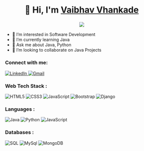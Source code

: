 <h1 align="center">👋 Hi, I'm <a href="https://www.linkedin.com/in/vaibhav-vhankade/" target="_blank"> Vaibhav Vhankade </a></h1>
<h3 align="center"> <img src="https://readme-typing-svg.herokuapp.com?color=0357F7&lines=Java+Developer+%3A)" /> </h3>

- 👀 I’m interested in Software Development
- 🌱 I’m currently learning Java
- 💬 Ask me about Java, Python
- 👯 I’m looking to collaborate on Java Projects

<!---
VaibhavVhankade05/VaibhavVhankade05 is a ✨ special ✨ repository because its `README.md` (this file) appears on your GitHub profile.
You can click the Preview link to take a look at your changes.
--->
<h3 align="left" dir="auto">Connect with me:</h3>

<div align="left" dir="auto">
  <a href="https://www.linkedin.com/in/vaibhav-vhankade/" target="_blank" rel="noopener noreferrer">
    <img src="https://img.shields.io/badge/linkedin-%230077B5.svg?style=for-the-badge&logo=linkedin&logoColor=white" alt="LinkedIn" style="max-width: 100%;">
</a>
  
  <a href="mailto:example@gmail.com" target="_blank" rel="noopener noreferrer">
    <img src="https://img.shields.io/badge/Gmail-D14836?style=for-the-badge&logo=gmail&logoColor=white" alt="Gmail" style="max-width: 100%;">
</a>

</div>


<h3 align="left" dir="auto">Web Tech Stack :</h3>

<div align="left" dir="auto">
<img alt="HTML5" src="https://img.shields.io/badge/HTML5-%23E34F26?style=for-the-badge&logo=html5&logoColor=white" style="max-width: 100%;">

<img alt="CSS3" src="https://img.shields.io/badge/css3-%231572B6.svg?style=for-the-badge&amp;logo=css3&amp;logoColor=white" style="max-width: 100%;">

<img alt="JavaScript" src="https://img.shields.io/badge/javascript-%23323330.svg?style=for-the-badge&amp;logo=javascript&amp;logoColor=%23F7DF1E" style="max-width: 100%;">

<img alt="Bootstrap" src="https://img.shields.io/badge/bootstrap-%23563D7C.svg?style=for-the-badge&amp;logo=bootstrap&amp;logoColor=white" style="max-width: 100%;">

<img alt="Django" src="https://img.shields.io/badge/django-%230769AD.svg?style=for-the-badge&logo=django&logoColor=white"/>
</div>

<h3 align="left" dir="auto">Languages :</h3>
<div align="left" dir="auto">
<img alt="Java" src="https://img.shields.io/badge/Java-ED8B00?style=for-the-badge&logo=openjdk&logoColor=white"/>
  
<img alt="Python" src="https://img.shields.io/badge/python-%230769AD.svg?style=for-the-badge&logo=python&logoColor=white"/>

<img alt="JavaScript" src="https://img.shields.io/badge/javascript-%23323330.svg?style=for-the-badge&amp;logo=javascript&amp;logoColor=%23F7DF1E" style="max-width: 100%;">

</div>

<h3 align="left" dir="auto">Databases :</h3>
<div align="left" dir="auto">
<img alt="SQL" src="https://img.shields.io/badge/SQL-%230075A8.svg?style=for-the-badge&logo=sql&logoColor=white" style="max-width: 100%;">

<img alt="MySql" src="https://img.shields.io/badge/MySQL-00000F?style=for-the-badge&logo=mysql&logoColor=white"/>

<img alt="MongoDB" src="https://img.shields.io/badge/MongoDB-4EA94B?style=for-the-badge&logo=mongodb&logoColor=white"/>
</div>
